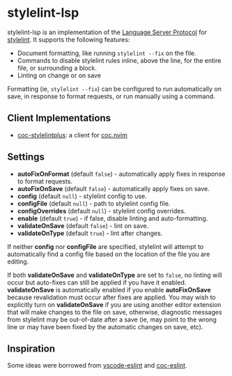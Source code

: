 # stylelint-lsp
stylelint-lsp is an implementation of the [Language Server Protocol] for
[stylelint]. It supports the following features:

* Document formatting, like running `stylelint --fix` on the file.
* Commands to disable stylelint rules inline, above the line, for the entire
  file, or surrounding a block.
* Linting on change or on save

Formatting (ie, `stylelint --fix`) can be configured to run automatically on
save, in response to format requests, or run manually using a command.

## Client Implementations
* [coc-stylelintplus]: a client for [coc.nvim]

## Settings
* **autoFixOnFormat** (default `false`) - automatically apply fixes in response
  to format requests.
* **autoFixOnSave** (default `false`) - automatically apply fixes on save.
* **config** (default `null`) - stylelint config to use.
* **configFile** (default `null`) - path to stylelint config file.
* **configOverrides** (default `null`) - stylelint config overrides.
* **enable** (default `true`) - if false, disable linting and auto-formatting.
* **validateOnSave** (default `false`) - lint on save.
* **validateOnType** (default `true`) - lint after changes.

If neither **config** nor **configFile** are specified, stylelint will attempt
to automatically find a config file based on the location of the file you are
editing.

If both **validateOnSave** and **validateOnType** are set to `false`, no
linting will occur but auto-fixes can still be applied if you have it enabled.
**validateOnSave** is automatically enabled if you enable **autoFixOnSave**
because revalidation must occur after fixes are applied. You may wish to
explicitly turn on **validateOnSave** if you are using another editor extension
that will make changes to the file on save, otherwise, diagnostic messages from
stylelint may be out-of-date after a save (ie, may point to the wrong line or
may have been fixed by the automatic changes on save, etc).

## Inspiration
Some ideas were borrowed from [vscode-eslint] and [coc-eslint].

[Language Server Protocol]: https://microsoft.github.io/language-server-protocol/
[coc-eslint]: https://github.com/neoclide/coc-eslint
[coc-stylelintplus]: https://github.com/bmatcuk/coc-stylelintplus
[coc.nvim]: https://github.com/neoclide/coc.nvim
[stylelint]: https://microsoft.github.io/language-server-protocol/
[vscode-eslint]: https://github.com/Microsoft/vscode-eslint
